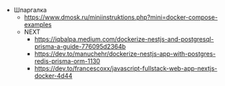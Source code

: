  - Шпаргалка
	- https://www.dmosk.ru/miniinstruktions.php?mini=docker-compose-examples
	- NEXT
		- https://iqbalpa.medium.com/dockerize-nestjs-and-postgresql-prisma-a-guide-776095d2364b
		- https://dev.to/manuchehr/dockerize-nestjs-app-with-postgres-redis-prisma-orm-1130
		- https://dev.to/francescoxx/javascript-fullstack-web-app-nextjs-docker-4d44
